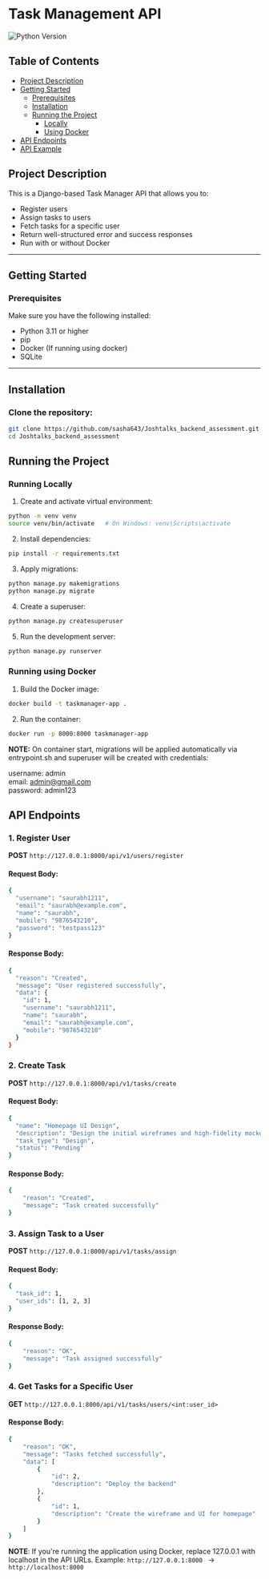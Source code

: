 # Task Management API

![Python Version](https://img.shields.io/badge/python-3.11%2B-blue.svg)

## Table of Contents
- [Project Description](#project-description)
- [Getting Started](#getting-started)
  - [Prerequisites](#prerequisites)
  - [Installation](#installation)
  - [Running the Project](#running-the-project)
    - [Locally](#running-locally)
    - [Using Docker](#running-using-docker)
- [API Endpoints](#api-endpoints)
- [API Example](#api-example)

## Project Description

This is a Django-based Task Manager API that allows you to:
- Register users
- Assign tasks to users
- Fetch tasks for a specific user
- Return well-structured error and success responses
- Run with or without Docker

---

## Getting Started

### Prerequisites

Make sure you have the following installed:

- Python 3.11 or higher
- pip
- Docker (If running using docker)
- SQLite

---

## Installation

### Clone the repository:

```bash
git clone https://github.com/sasha643/Joshtalks_backend_assessment.git
cd Joshtalks_backend_assessment
```

## Running the Project

### Running Locally

1. Create and activate virtual environment:

```bash
python -m venv venv
source venv/bin/activate   # On Windows: venv\Scripts\activate
```

2. Install dependencies:

```bash
pip install -r requirements.txt
```

3. Apply migrations:

```bash
python manage.py makemigrations
python manage.py migrate
```

4. Create a superuser:

```bash
python manage.py createsuperuser
```

5. Run the development server:

```bash
python manage.py runserver
```

### Running using Docker

1. Build the Docker image:

```bash
docker build -t taskmanager-app .
```

2. Run the container:

```bash
docker run -p 8000:8000 taskmanager-app
```

**NOTE:** On container start, migrations will be applied automatically via entrypoint.sh and superuser will be created with credentials:  

username: admin  
email: admin@gmail.com  
password: admin123  


## API Endpoints

### 1. Register User

**POST** `http://127.0.0.1:8000/api/v1/users/register`

#### Request Body:

```bash
{
  "username": "saurabh1211",
  "email": "saurabh@example.com",
  "name": "saurabh",
  "mobile": "9876543210",
  "password": "testpass123"
}
```

#### Response Body:

```bash
{
  "reason": "Created",
  "message": "User registered successfully",
  "data": {
    "id": 1,
    "username": "saurabh1211",
    "name": "saurabh",
    "email": "saurabh@example.com",
    "mobile": "9876543210"
  }
}
```

### 2. Create Task

**POST** `http://127.0.0.1:8000/api/v1/tasks/create`

#### Request Body:

```bash
{
  "name": "Homepage UI Design",
  "description": "Design the initial wireframes and high-fidelity mockups for the homepage. Ensure responsiveness and alignment with the brand guidelines.",
  "task_type": "Design",
  "status": "Pending"
}
```

#### Response Body:

```bash
{
    "reason": "Created",
    "message": "Task created successfully"
}
```

### 3. Assign Task to a User

**POST** `http://127.0.0.1:8000/api/v1/tasks/assign`

#### Request Body:

```bash
{
  "task_id": 1,
  "user_ids": [1, 2, 3]
}
```

#### Response Body:

```bash
{
    "reason": "OK",
    "message": "Task assigned successfully"
}
```

### 4. Get Tasks for a Specific User

**GET** `http://127.0.0.1:8000/api/v1/tasks/users/<int:user_id>`

#### Response Body:

```bash
{
    "reason": "OK",
    "message": "Tasks fetched successfully",
    "data": [
        {
            "id": 2,
            "description": "Deploy the backend"
        },
        {
            "id": 1,
            "description": "Create the wireframe and UI for homepage"
        }
    ]
}
```

**NOTE**:
If you're running the application using Docker, replace 127.0.0.1 with localhost in the API URLs.
Example:
```http://127.0.0.1:8000 ``` → ```http://localhost:8000 ```
